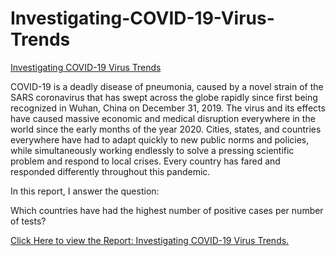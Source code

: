 # Investigating-COVID-19-Virus-Trends
<a href='https://stephentaul22.github.io/Investigating-COVID-19-Virus-Trends-Guided-Project-R-1/'>Investigating COVID-19 Virus Trends</a>

COVID-19 is a deadly disease of pneumonia, caused by a novel strain of the SARS coronavirus that has swept across the globe rapidly since first being recognized in Wuhan, China on December 31, 2019. The virus and its effects have caused massive economic and medical disruption everywhere in the world since the early months of the year 2020. Cities, states, and countries everywhere have had to adapt quickly to new public norms and policies, while simultaneously working endlessly to solve a pressing scientific problem and respond to local crises. Every country has fared and responded differently throughout this pandemic.

In this report, I answer the question:

Which countries have had the highest number of positive cases per number of tests?

<a href='https://stephentaul22.github.io/Investigating-COVID-19-Virus-Trends-Guided-Project-R-1/'>Click Here to view the Report: Investigating COVID-19 Virus Trends.</a>
